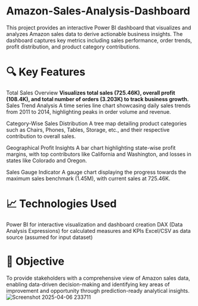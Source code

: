 # Amazon-Sales-Analysis-Dashboard
This project provides an interactive Power BI dashboard that visualizes and analyzes Amazon sales data to derive actionable business insights. The dashboard captures key metrics including sales performance, order trends, profit distribution, and product category contributions.

# 🔍 Key Features
Total Sales Overview
**Visualizes total sales (725.46K), overall profit (108.4K), and total number of orders (3.203K) to track business growth.**
Sales Trend Analysis
A time series line chart showcasing daily sales trends from 2011 to 2014, highlighting peaks in order volume and revenue.

Category-Wise Sales Distribution
A tree map detailing product categories such as Chairs, Phones, Tables, Storage, etc., and their respective contribution to overall sales.

Geographical Profit Insights
A bar chart highlighting state-wise profit margins, with top contributors like California and Washington, and losses in states like Colorado and Oregon.

Sales Gauge Indicator
A gauge chart displaying the progress towards the maximum sales benchmark (1.45M), with current sales at 725.46K.

# 📈 Technologies Used
Power BI for interactive visualization and dashboard creation
DAX (Data Analysis Expressions) for calculated measures and KPIs
Excel/CSV as data source (assumed for input dataset)

# 🎯 Objective
To provide stakeholders with a comprehensive view of Amazon sales data, enabling data-driven decision-making and identifying key areas of improvement and opportunity through prediction-ready analytical insights.
 ![Screenshot 2025-04-06 233711](https://github.com/user-attachments/assets/820aadfb-10d1-4f6f-8af6-148031a90a47)

